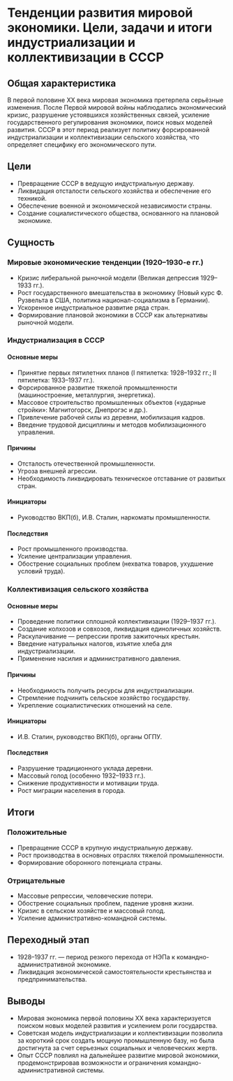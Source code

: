 # Тенденции развития мировой экономики. Цели, задачи и итоги индустриализации и коллективизации в СССР

## Общая характеристика

В первой половине XX века мировая экономика претерпела серьёзные изменения. После Первой мировой войны наблюдались экономический кризис, разрушение устоявшихся хозяйственных связей, усиление государственного регулирования экономики, поиск новых моделей развития. СССР в этот период реализует политику форсированной индустриализации и коллективизации сельского хозяйства, что определяет специфику его экономического пути.

## Цели

- Превращение СССР в ведущую индустриальную державу.
- Ликвидация отсталости сельского хозяйства и обеспечение его техникой.
- Обеспечение военной и экономической независимости страны.
- Создание социалистического общества, основанного на плановой экономике.

## Сущность

### Мировые экономические тенденции (1920–1930-е гг.)

- Кризис либеральной рыночной модели (Великая депрессия 1929–1933 гг.).
- Рост государственного вмешательства в экономику (Новый курс Ф. Рузвельта в США, политика национал-социализма в Германии).
- Ускоренное индустриальное развитие ряда стран.
- Формирование плановой экономики в СССР как альтернативы рыночной модели.

### Индустриализация в СССР

#### Основные меры

- Принятие первых пятилетних планов (I пятилетка: 1928–1932 гг.; II пятилетка: 1933–1937 гг.).
- Форсированное развитие тяжелой промышленности (машиностроение, металлургия, энергетика).
- Массовое строительство промышленных объектов («ударные стройки»: Магнитогорск, Днепрогэс и др.).
- Привлечение рабочей силы из деревни, мобилизация кадров.
- Введение трудовой дисциплины и методов мобилизационного управления.

#### Причины

- Отсталость отечественной промышленности.
- Угроза внешней агрессии.
- Необходимость ликвидировать техническое отставание от развитых стран.

#### Инициаторы

- Руководство ВКП(б), И.В. Сталин, наркоматы промышленности.

#### Последствия

- Рост промышленного производства.
- Усиление централизации управления.
- Обострение социальных проблем (нехватка товаров, ухудшение условий труда).

### Коллективизация сельского хозяйства

#### Основные меры

- Проведение политики сплошной коллективизации (1929–1937 гг.).
- Создание колхозов и совхозов, ликвидация единоличных хозяйств.
- Раскулачивание — репрессии против зажиточных крестьян.
- Введение натуральных налогов, изъятие хлеба для индустриализации.
- Применение насилия и административного давления.

#### Причины

- Необходимость получить ресурсы для индустриализации.
- Стремление подчинить сельское хозяйство государству.
- Укрепление социалистических отношений на селе.

#### Инициаторы

- И.В. Сталин, руководство ВКП(б), органы ОГПУ.

#### Последствия

- Разрушение традиционного уклада деревни.
- Массовый голод (особенно 1932–1933 гг.).
- Снижение продуктивности и мотивации труда.
- Рост миграции населения в города.

## Итоги

### Положительные

- Превращение СССР в крупную индустриальную державу.
- Рост производства в основных отраслях тяжелой промышленности.
- Формирование оборонного потенциала страны.

### Отрицательные

- Массовые репрессии, человеческие потери.
- Обострение социальных проблем, падение уровня жизни.
- Кризис в сельском хозяйстве и массовый голод.
- Усиление административно-командной системы.

## Переходный этап

- 1928–1937 гг. — период резкого перехода от НЭПа к командно-административной экономике.
- Ликвидация экономической самостоятельности крестьянства и предпринимательства.

## Выводы

- Мировая экономика первой половины XX века характеризуется поиском новых моделей развития и усилением роли государства.
- Советская модель индустриализации и коллективизации позволила за короткий срок создать мощную промышленную базу, но была достигнута за счет серьезных социальных и человеческих жертв.
- Опыт СССР повлиял на дальнейшее развитие мировой экономики, продемонстрировав возможности и ограничения командно-административной системы.
<!--  -->